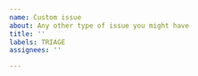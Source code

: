 ```yaml
---
name: Custom issue
about: Any other type of issue you might have
title: ''
labels: TRIAGE
assignees: ''

---
```



